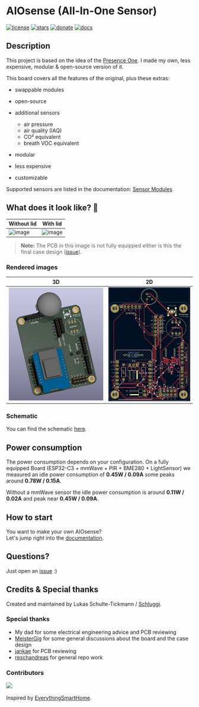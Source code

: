 # AIOsense (All-In-One Sensor)

[![license](https://img.shields.io/badge/license-MIT-orange.svg?style=for-the-badge&logo=appveyor)](https://github.com/Schluggi/AIOsense/blob/master/LICENSE.txt)
[![stars](https://img.shields.io/github/stars/schluggi/AIOsense?style=for-the-badge&logo=appveyor)](https://github.com/Schluggi/AIOsense/stargazers)
[![donate](https://img.shields.io/badge/donate-Buy_Me_A_Coffee-green.svg?style=for-the-badge&logo=appveyor)](https://www.buymeacoffee.com/schluggi)
[![docs](https://img.shields.io/badge/Docs-READ_The_Docs-lightblue.svg?style=for-the-badge&logo=appveyor)](https://aiosense.readthedocs.io/en/latest/)

## Description

This project is based on the idea of
the [Presence One](https://shop.everythingsmart.io/en-de/products/everything-presence-one-kit).
I made my own, less expensive, modular & open-source version of it.

This board covers all the features of the original, plus these extras:

- swappable modules
- open-source
- additional sensors
    - air pressure
    - air quality (IAQ)
    - CO² equivalent
    - breath VOC equivalent

- modular
- less expensive
- customizable

Supported sensors are listed in the documentation:
[Sensor Modules](https://github.com/Schluggi/AIOsense/wiki/How-to-start%3F#3-sensor-modules)

## What does it look like? 👀

| Without lid                        | With lid                             |
|------------------------------------|--------------------------------------|
| ![image](images/aiosense_open.JPG) | ![image](images/aiosense_closed.JPG) |

> **Note:** The PCB in this image is not fully equipped either is this the final case
> design ([issue](https://github.com/Schluggi/AIOsense/issues/9)).

### Rendered images

| 3D                          | 2D                       |
|-----------------------------|--------------------------|
| ![image](images/pcb_3d.jpg) | ![image](images/pcb.jpg) |

### Schematic

You can find the schematic [here](schematic/AIOsense.pdf).

## Power consumption

The power consumption depends on your configuration. On a fully equipped Board (ESP32-C3 + mmWave + PIR + BME280 +
LightSensor) we measured an idle power consumption of **0.45W / 0.09A** some peaks around **0.78W / 0.15A**.

Without a mmWave sensor the idle power consumption is around **0.11W / 0.02A** and peak near **0.45W / 0.09A**.

## How to start

You want to make your own AIOsense?<br>
Let's jump right into the [documentation](https://github.com/Schluggi/AIOsense/wiki/How-to-start-%3F).

## Questions?

Just open an [issue](https://github.com/Schluggi/AIOsense/issues/new) :)

## Credits & Special thanks

Created and maintained by Lukas Schulte-Tickmann / [Schluggi](https://github.com/Schluggi).

### Special thanks
- My dad for some electrical engineering advice and PCB reviewing
- [MeisterGig](https://github.com/MeisterGig) for some general discussions about the board and the case design
- [jankae](https://github.com/jankae) for PCB reviewing
- [reschandreas](https://github.com/reschandreas) for general repo work

### Contributors
<a href="https://github.com/Schluggi/AIOsense/graphs/contributors">
  <img src="https://contributors-img.web.app/image?repo=schluggi/aiosense" />
</a>

<br>

Inspired by [EverythingSmartHome](https://everythingsmarthome.co.uk/).
